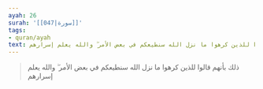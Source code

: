 ```yaml
---
ayah: 26
surah: '[[047|سورة]]'
tags:
- quran/ayah
text: ذلك بأنهم قالوا للذين كرهوا ما نزل الله سنطيعكم في بعض الأمر ۖ والله يعلم إسرارهم
---
```

> ذلك بأنهم قالوا للذين كرهوا ما نزل الله سنطيعكم في بعض الأمر ۖ والله يعلم إسرارهم
